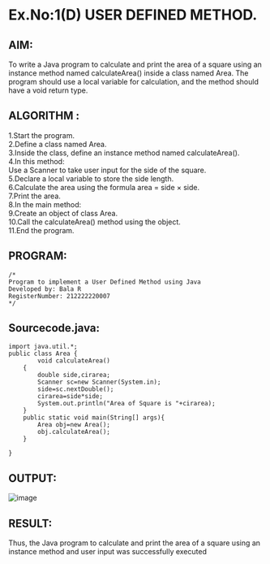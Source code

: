 # Ex.No:1(D) USER DEFINED METHOD.

## AIM:
To write a Java program to calculate and print the area of a square using an instance method named calculateArea() inside a class named Area. The program should use a local variable for calculation, and the method should have a void return type.

## ALGORITHM :
1.Start the program.  
2.Define a class named Area.   
3.Inside the class, define an instance method named calculateArea().  
4.In this method:  
Use a Scanner to take user input for the side of the square.  
5.Declare a local variable to store the side length.   
6.Calculate the area using the formula area = side × side.   
7.Print the area.   
8.In the main method:  
9.Create an object of class Area.   
10.Call the calculateArea() method using the object.   
11.End the program.  

## PROGRAM:
 ```
/*
Program to implement a User Defined Method using Java
Developed by: Bala R
RegisterNumber: 212222220007
*/
```

## Sourcecode.java:
```
import java.util.*;
public class Area {
        void calculateArea()
    {
        double side,cirarea;
        Scanner sc=new Scanner(System.in);
        side=sc.nextDouble();
        cirarea=side*side;
        System.out.println("Area of Square is "+cirarea);
    }
    public static void main(String[] args){
        Area obj=new Area();
        obj.calculateArea();
    }
    
}

```

## OUTPUT:

![image](https://github.com/user-attachments/assets/930958bd-7353-4b20-9504-2bbe133cf195)


## RESULT:
Thus, the Java program to calculate and print the area of a square using an instance method and user input was successfully executed

